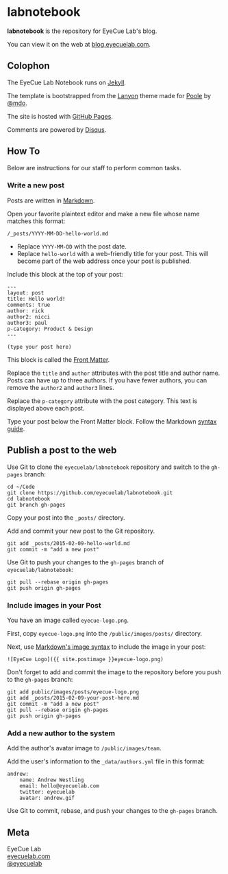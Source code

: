# labnotebook

**labnotebook** is the repository for EyeCue Lab's blog.

You can view it on the web at [blog.eyecuelab.com](http://blog.eyecuelab.com).

## Colophon

The EyeCue Lab Notebook runs on [Jekyll](http://jekyllrb.com/). 

The template is bootstrapped from the [Lanyon](http://github.com/poole/lanyon) theme made for [Poole](http://github.com/poole/poole) by [@mdo](http://twitter.com/mdo).

The site is hosted with [GitHub Pages](https://pages.github.com/).

Comments are powered by [Disqus](https://disqus.com).

## How To

Below are instructions for our staff to perform common tasks.

### Write a new post

Posts are written in [Markdown](http://daringfireball.net/projects/markdown/syntax). 

Open your favorite plaintext editor and make a new file whose name matches this format:

`/_posts/YYYY-MM-DD-hello-world.md`

- Replace `YYYY-MM-DD` with the post date.  
- Replace `hello-world` with a web-friendly title for your post. This will become part of the web address once your post is published.

Include this block at the top of your post:

```
---
layout: post
title: Hello world!
comments: true
author: rick
author2: nicci
author3: paul
p-category: Product & Design
---

(type your post here)

```

This block is called the [Front Matter](http://jekyllrb.com/docs/frontmatter/).

Replace the `title` and `author` attributes with the post title and author name. Posts can have up to three authors. If you have fewer authors, you can remove the `author2` and `author3` lines.

Replace the `p-category` attribute with the post category. This text is displayed above each post.

Type your post below the Front Matter block. Follow the Markdown [syntax guide](https://help.github.com/articles/markdown-basics/).

## Publish a post to the web

Use Git to clone the `eyecuelab/labnotebook` repository and switch to the `gh-pages` branch:


```
cd ~/Code
git clone https://github.com/eyecuelab/labnotebook.git
cd labnotebook
git branch gh-pages
```

Copy your post into the `_posts/` directory.

Add and commit your new post to the Git repository. 

```
git add _posts/2015-02-09-hello-world.md
git commit -m "add a new post"
```

Use Git to push your changes to the `gh-pages` branch of `eyecuelab/labnotebook`:


```
git pull --rebase origin gh-pages
git push origin gh-pages
```

### Include images in your Post

You have an image called `eyecue-logo.png`.

First, copy `eyecue-logo.png` into the `/public/images/posts/` directory.

Next, use [Markdown's image syntax](http://daringfireball.net/projects/markdown/syntax#img) to include the image in your post:

```
![EyeCue Logo]({{ site.postimage }}eyecue-logo.png)
```

Don't forget to add and commit the image to the repository before you push to the `gh-pages` branch:

```
git add public/images/posts/eyecue-logo.png
git add _posts/2015-02-09-your-post-here.md
git commit -m "add a new post"
git pull --rebase origin gh-pages
git push origin gh-pages
```

### Add a new author to the system

Add the author's avatar image to `/public/images/team`.

Add the user's information to the `_data/authors.yml` file in this format:

```
andrew:
    name: Andrew Westling
    email: hello@eyecuelab.com
    twitter: eyecuelab
    avatar: andrew.gif
```

Use Git to commit, rebase, and push your changes to the `gh-pages` branch.

## Meta

EyeCue Lab  
[eyecuelab.com](http://eyecuelab.com)  
[@eyecuelab](http://twitter.com/eyecuelab)
